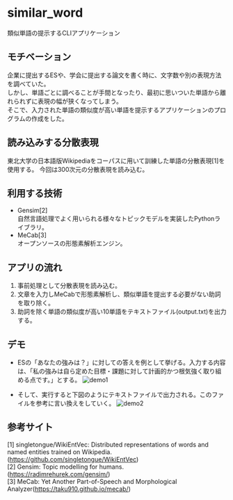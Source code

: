 # similar_word
類似単語の提示するCLIアプリケーション

## モチベーション
企業に提出するESや、学会に提出する論文を書く時に、文字数や別の表現方法を調べていた。  
しかし、単語ごとに調べることが手間となったり、最初に思いついた単語から離れられずに表現の幅が狭くなってしまう。  
そこで、入力された単語の類似度が高い単語を提示するアプリケーションのプログラムの作成をした。

## 読み込みする分散表現
東北大学の日本語版Wikipediaをコーパスに用いて訓練した単語の分散表現[1]を使用する。
今回は300次元の分散表現を読み込む。

## 利用する技術
- Gensim[2]  
自然言語処理でよく用いられる様々なトピックモデルを実装したPythonライブラリ。
- MeCab[3]  
オープンソースの形態素解析エンジン。

## アプリの流れ
1. 事前処理として分散表現を読み込む。
2. 文章を入力しMeCabで形態素解析し、類似単語を提出する必要がない助詞を取り除く。
3. 助詞を除く単語の類似度が高い10単語をテキストファイル(output.txt)を出力する。

## デモ
- ESの「あなたの強みは？」に対しての答えを例として挙げる。入力する内容は、「私の強みは自ら定めた目標・課題に対して計画的かつ根気強く取り組める点です。」とする。
![demo1](https://user-images.githubusercontent.com/81407420/130355307-2bcb0034-ce5a-4df1-873e-903ce25913ed.png)

- そして、実行すると下図のようにテキストファイルで出力される。このファイルを参考に言い換えをしていく。
![demo2](https://user-images.githubusercontent.com/81407420/130355425-8f81046c-7ac2-4662-b97d-a80af79b0071.png)

## 参考サイト
[1] singletongue/WikiEntVec: Distributed representations of words and named entities trained on Wikipedia.(https://github.com/singletongue/WikiEntVec)  
[2] Gensim: Topic modelling for humans.(https://radimrehurek.com/gensim/)  
[3] MeCab: Yet Another Part-of-Speech and Morphological Analyzer(https://taku910.github.io/mecab/)  